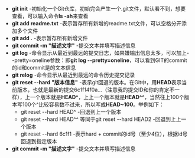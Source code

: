 * <b>git init</b> -初始化一个Git仓库，初始完会产生一个.git文件，默认看不到，想要查看，可以输入命令<b>ls -ah</b>来查看
* <b>git add readme.txt</b>  -表示暂存所有新增的readme.txt文件，可以空格分开添加多个文件
* <b>git add .</b>    -表示暂存所有新增文件
* <b>git commit -m "描述文字"</b> -提交文本并填写描述信息
* <b>git log</b> -命令显示从最近到最远的提交日志，如果嫌输出信息太多，可以加上--pretty=oneline参数：即<b>git log --pretty=oneline</b>，可以看到GIT的commit的id和commit是的文本信息
* <b>git relog</b> -命令显示从最近到最远的命令历史提交记录
* <b>git reset --hard "版本信息"</b> -表示git回退的版本。在Git中，用<b>HEAD</b>表示当前版本，也就是最新的提交6c1f14f0a...（注意我的提交ID和你的肯定不一样），上一个版本就是<b>HEAD^</b>，上上一个版本就是<b>HEAD^^</b>，当然往上100个版本写100个^比较容易数不过来，所以写成<b>HEAD~100</b>。举例如下：
  * git reset --hard HEAD^  -回退到上一个版本
  * git reset --hard HEAD^^ 等同于git reset --hard HEAD2 -回退到上上一个版本
  * git reset --hard 6c1f1  -表示hard + commit的id号（至少4位），根据id号回退到指定版本
* <b>git commit -m "描述文字"</b> -提交文本并填写描述信息